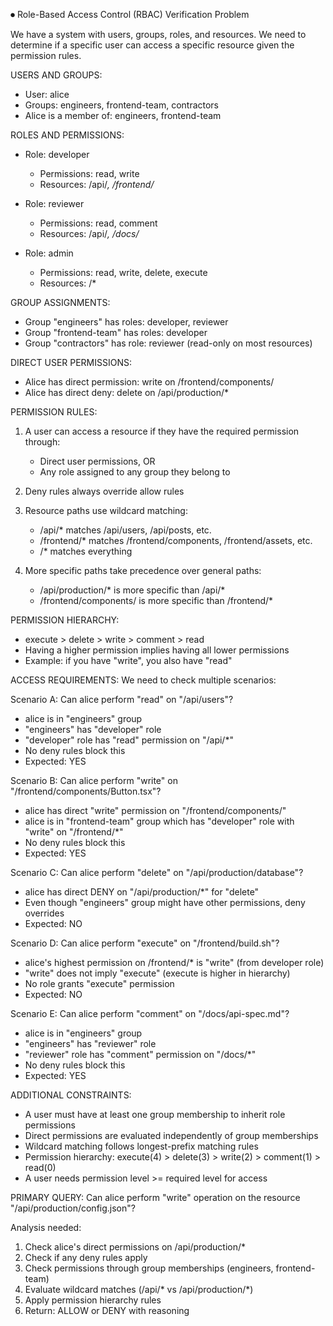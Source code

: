 ⏺ Role-Based Access Control (RBAC) Verification Problem

  We have a system with users, groups, roles, and resources. We need to determine if a specific user can access a specific resource
   given the permission rules.

  USERS AND GROUPS:
  - User: alice
  - Groups: engineers, frontend-team, contractors
  - Alice is a member of: engineers, frontend-team

  ROLES AND PERMISSIONS:
  - Role: developer
    - Permissions: read, write
    - Resources: /api/*, /frontend/*

  - Role: reviewer
    - Permissions: read, comment
    - Resources: /api/*, /docs/*

  - Role: admin
    - Permissions: read, write, delete, execute
    - Resources: /*

  GROUP ASSIGNMENTS:
  - Group "engineers" has roles: developer, reviewer
  - Group "frontend-team" has roles: developer
  - Group "contractors" has role: reviewer (read-only on most resources)

  DIRECT USER PERMISSIONS:
  - Alice has direct permission: write on /frontend/components/
  - Alice has direct deny: delete on /api/production/*

  PERMISSION RULES:
  1. A user can access a resource if they have the required permission through:
     - Direct user permissions, OR
     - Any role assigned to any group they belong to

  2. Deny rules always override allow rules

  3. Resource paths use wildcard matching:
     - /api/* matches /api/users, /api/posts, etc.
     - /frontend/* matches /frontend/components, /frontend/assets, etc.
     - /* matches everything

  4. More specific paths take precedence over general paths:
     - /api/production/* is more specific than /api/*
     - /frontend/components/ is more specific than /frontend/*

  PERMISSION HIERARCHY:
  - execute > delete > write > comment > read
  - Having a higher permission implies having all lower permissions
  - Example: if you have "write", you also have "read"

  ACCESS REQUIREMENTS:
  We need to check multiple scenarios:

  Scenario A: Can alice perform "read" on "/api/users"?
  - alice is in "engineers" group
  - "engineers" has "developer" role
  - "developer" role has "read" permission on "/api/*"
  - No deny rules block this
  - Expected: YES

  Scenario B: Can alice perform "write" on "/frontend/components/Button.tsx"?
  - alice has direct "write" permission on "/frontend/components/"
  - alice is in "frontend-team" group which has "developer" role with "write" on "/frontend/*"
  - No deny rules block this
  - Expected: YES

  Scenario C: Can alice perform "delete" on "/api/production/database"?
  - alice has direct DENY on "/api/production/*" for "delete"
  - Even though "engineers" group might have other permissions, deny overrides
  - Expected: NO

  Scenario D: Can alice perform "execute" on "/frontend/build.sh"?
  - alice's highest permission on /frontend/* is "write" (from developer role)
  - "write" does not imply "execute" (execute is higher in hierarchy)
  - No role grants "execute" permission
  - Expected: NO

  Scenario E: Can alice perform "comment" on "/docs/api-spec.md"?
  - alice is in "engineers" group
  - "engineers" has "reviewer" role
  - "reviewer" role has "comment" permission on "/docs/*"
  - No deny rules block this
  - Expected: YES

  ADDITIONAL CONSTRAINTS:
  - A user must have at least one group membership to inherit role permissions
  - Direct permissions are evaluated independently of group memberships
  - Wildcard matching follows longest-prefix matching rules
  - Permission hierarchy: execute(4) > delete(3) > write(2) > comment(1) > read(0)
  - A user needs permission level >= required level for access

  PRIMARY QUERY:
  Can alice perform "write" operation on the resource "/api/production/config.json"?

  Analysis needed:
  1. Check alice's direct permissions on /api/production/*
  2. Check if any deny rules apply
  3. Check permissions through group memberships (engineers, frontend-team)
  4. Evaluate wildcard matches (/api/* vs /api/production/*)
  5. Apply permission hierarchy rules
  6. Return: ALLOW or DENY with reasoning